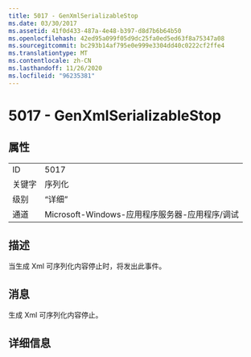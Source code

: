 ```yaml
---
title: 5017 - GenXmlSerializableStop
ms.date: 03/30/2017
ms.assetid: 41f0d433-487a-4e48-b397-d8d7b6b64b50
ms.openlocfilehash: 42ed95a099f05d9dc25fa0ed5ed63f8a75347a08
ms.sourcegitcommit: bc293b14af795e0e999e3304dd40c0222cf2ffe4
ms.translationtype: MT
ms.contentlocale: zh-CN
ms.lasthandoff: 11/26/2020
ms.locfileid: "96235381"
---
```

# <a name="5017---genxmlserializablestop"></a>5017 - GenXmlSerializableStop

## <a name="properties"></a>属性  
  
|||  
|-|-|  
|ID|5017|  
|关键字|序列化|  
|级别|“详细”|  
|通道|Microsoft-Windows-应用程序服务器-应用程序/调试|  
  
## <a name="description"></a>描述  

 当生成 Xml 可序列化内容停止时，将发出此事件。  
  
## <a name="message"></a>消息  

 生成 Xml 可序列化内容停止。  
  
## <a name="details"></a>详细信息
